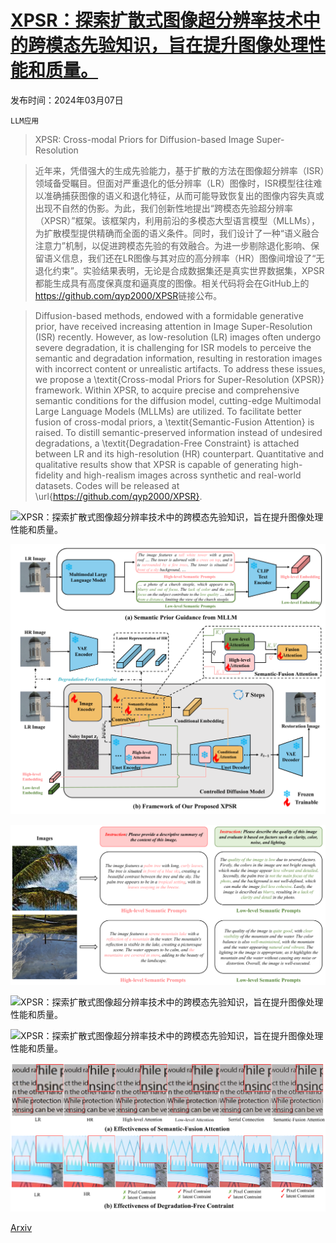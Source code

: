 # [XPSR：探索扩散式图像超分辨率技术中的跨模态先验知识，旨在提升图像处理性能和质量。](https://arxiv.org/abs/2403.05049)

发布时间：2024年03月07日

`LLM应用`

> XPSR: Cross-modal Priors for Diffusion-based Image Super-Resolution

> 近年来，凭借强大的生成先验能力，基于扩散的方法在图像超分辨率（ISR）领域备受瞩目。但面对严重退化的低分辨率（LR）图像时，ISR模型往往难以准确捕获图像的语义和退化特征，从而可能导致恢复出的图像内容失真或出现不自然的伪影。为此，我们创新性地提出“跨模态先验超分辨率（XPSR）”框架。该框架内，利用前沿的多模态大型语言模型（MLLMs），为扩散模型提供精确而全面的语义条件。同时，我们设计了一种“语义融合注意力”机制，以促进跨模态先验的有效融合。为进一步剔除退化影响、保留语义信息，我们还在LR图像与其对应的高分辨率（HR）图像间增设了“无退化约束”。实验结果表明，无论是合成数据集还是真实世界数据集，XPSR都能生成具有高度保真度和逼真度的图像。相关代码将会在GitHub上的<https://github.com/qyp2000/XPSR>链接公布。

> Diffusion-based methods, endowed with a formidable generative prior, have received increasing attention in Image Super-Resolution (ISR) recently. However, as low-resolution (LR) images often undergo severe degradation, it is challenging for ISR models to perceive the semantic and degradation information, resulting in restoration images with incorrect content or unrealistic artifacts. To address these issues, we propose a \textit{Cross-modal Priors for Super-Resolution (XPSR)} framework. Within XPSR, to acquire precise and comprehensive semantic conditions for the diffusion model, cutting-edge Multimodal Large Language Models (MLLMs) are utilized. To facilitate better fusion of cross-modal priors, a \textit{Semantic-Fusion Attention} is raised. To distill semantic-preserved information instead of undesired degradations, a \textit{Degradation-Free Constraint} is attached between LR and its high-resolution (HR) counterpart. Quantitative and qualitative results show that XPSR is capable of generating high-fidelity and high-realism images across synthetic and real-world datasets. Codes will be released at \url{https://github.com/qyp2000/XPSR}.

![XPSR：探索扩散式图像超分辨率技术中的跨模态先验知识，旨在提升图像处理性能和质量。](../../../paper_images/2403.05049/x1.png)

![XPSR：探索扩散式图像超分辨率技术中的跨模态先验知识，旨在提升图像处理性能和质量。](../../../paper_images/2403.05049/x2.png)

![XPSR：探索扩散式图像超分辨率技术中的跨模态先验知识，旨在提升图像处理性能和质量。](../../../paper_images/2403.05049/x3.png)

![XPSR：探索扩散式图像超分辨率技术中的跨模态先验知识，旨在提升图像处理性能和质量。](../../../paper_images/2403.05049/x5.png)

![XPSR：探索扩散式图像超分辨率技术中的跨模态先验知识，旨在提升图像处理性能和质量。](../../../paper_images/2403.05049/x6.png)

![XPSR：探索扩散式图像超分辨率技术中的跨模态先验知识，旨在提升图像处理性能和质量。](../../../paper_images/2403.05049/x7.png)

[Arxiv](https://arxiv.org/abs/2403.05049)